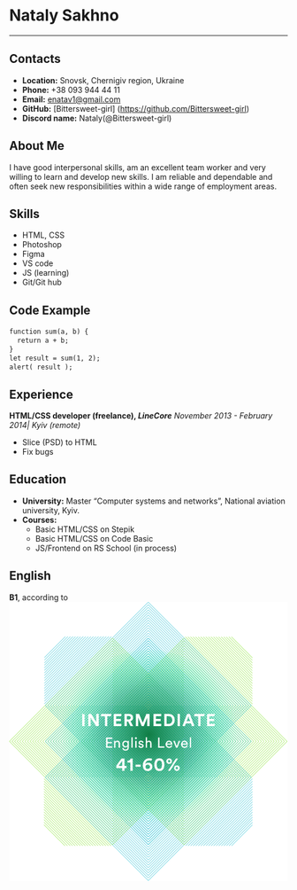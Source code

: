 # Nataly Sakhno
--------------
## Contacts

- **Location:** Snovsk, Chernigiv region, Ukraine
- **Phone:** +38 093 944 44 11
- **Email:** enatav1@gmail.com
- **GitHub:** [Bittersweet-girl] (https://github.com/Bittersweet-girl)
- **Discord name:** Nataly(@Bittersweet-girl)

## About Me

I have good interpersonal skills, am an excellent team worker and very willing to learn and develop new skills.
I am reliable and dependable and often seek new responsibilities within a wide range of employment areas.

## Skills

- HTML, CSS
- Photoshop
- Figma
- VS code
- JS (learning)
- Git/Git hub

## Code Example

```
function sum(a, b) {
  return a + b;
}
let result = sum(1, 2);
alert( result );
```

## Experience

**HTML/CSS developer (freelance), _LineCore_**
_November 2013 - February 2014| Kyiv (remote)_

- Slice (PSD) to HTML
- Fix bugs

## Education

- **University:** Master “Computer systems and networks”, National aviation university, Kyiv.
- **Courses:**
  - Basic HTML/CSS on Stepik
  - Basic HTML/CSS on Code Basic
  - JS/Frontend on RS School (in process)

## English

**B1**, according to ![EF SET Quick Check](/eng.png)
